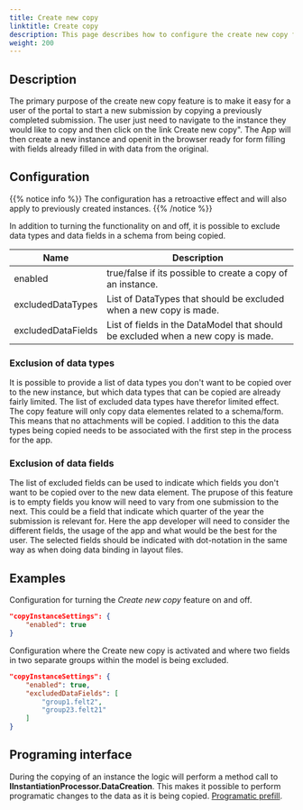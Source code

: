 ```yaml
---
title: Create new copy
linktitle: Create copy
description: This page describes how to configure the create new copy functionality in an app.
weight: 200
---
```


## Description
The primary purpose of the create new copy feature is to make it easy for a user of the portal to start a new submission by copying a previously completed submission. The user just need to navigate to the instance they would like to copy and then click on the link Create new copy". The App will then create a new instance and openit in the browser ready for form filling with fields already filled in with data from the original.

## Configuration

{{% notice info  %}}
The configuration has a retroactive effect and will also apply to previously created instances.
{{% /notice %}}

In addition to turning the functionality on and off, it is possible to exclude data types and data fields in a schema from being copied.

| Name               | Description                                                                      |
| ------------------ | -------------------------------------------------------------------------------- |
| enabled            | true/false if its possible to create a copy of an instance.                      |
| excludedDataTypes  | List of DataTypes that should be excluded when a new copy is made.               |
| excludedDataFields | List of fields in the DataModel that should be excluded when a new copy is made. |

### Exclusion of data types

It is possible to provide a list of data types you don't want to be copied over to the new instance, but which data types that can be copied are already fairly limited. The list of excluded data types have therefor limited effect. The copy feature will only copy data elementes related to a schema/form. This means that no attachments will be copied. I addition to this the data types being copied needs to be associated with the first step in the process for the app.

### Exclusion of data fields

The list of excluded fields can be used to indicate which fields you don't want to be copied over to the new data element. The prupose of this feature is to empty fields you know will need to vary from one submission to the next. This could be a field that indicate which quarter of the year the submission is relevant for. Here the app developer will need to consider the different fields, the usage of the app and what would be the best for the user. The selected fields should be indicated with dot-notation in the same way as when doing data binding in layout files.

## Examples

Configuration for turning the *Create new copy* feature on and off.

```json
"copyInstanceSettings": {
    "enabled": true
}
```

Configuration where the Create new copy is activated and where two fields in two separate groups within the model is being excluded.

```json
"copyInstanceSettings": {
    "enabled": true,
    "excludedDataFields": [
        "group1.felt2",
        "group23.felt21"
    ]
}
```
## Programing interface

During the copying of an instance the logic will perform a method call to **IInstantiationProcessor.DataCreation**. This makes it possible to perform programatic changes to the data as it is being copied. [Programatic prefill](/app/development/data/prefill/custom/).

